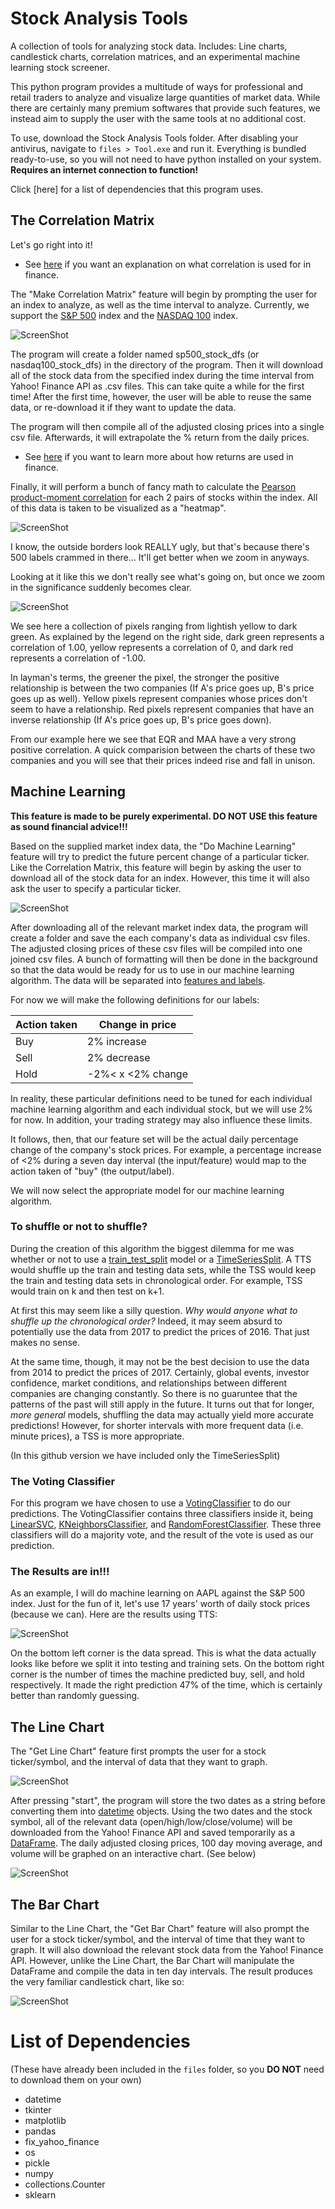 # Stock Analysis Tools
A collection of tools for analyzing stock data. Includes: Line charts, candlestick charts, correlation matrices, and an experimental machine learning stock screener.

This python program provides a multitude of ways for professional and retail traders to analyze and visualize large quantities of market data.
While there are certainly many premium softwares that provide such features, we instead aim to supply the user with the same tools at no additional cost.

To use, download the Stock Analysis Tools folder. After disabling your antivirus, navigate to `files > Tool.exe` and run it. Everything is bundled ready-to-use, so you will not need to have python installed on your system. **Requires an internet connection to function!**

Click [here] for a list of dependencies that this program uses.

## The Correlation Matrix
Let's go right into it!

* See [here](http://www.investopedia.com/terms/c/correlation.asp) if you want an explanation on what correlation is used for in finance.

The "Make Correlation Matrix" feature will begin by prompting the user for an index to analyze, as well as the time interval to analyze.
Currently, we support the [S&P 500](https://en.wikipedia.org/wiki/List_of_S%26P_500_companies) index and the [NASDAQ 100](http://www.cnbc.com/nasdaq-100/) index.

![ScreenShot](https://user-images.githubusercontent.com/29148427/28300189-aacce1ca-6b32-11e7-9341-7fe8c030811d.jpg)

The program will create a folder named sp500_stock_dfs (or nasdaq100_stock_dfs) in the directory of the program. Then it will download all of the stock
data from the specified index during the time interval from Yahoo! Finance API as .csv files. This can take quite a while for the first time! After the first time, however, the user
will be able to reuse the same data, or re-download it if they want to update the data. 

The program will then compile all of the adjusted closing prices into a single csv file. Afterwards, it will extrapolate the % return from the daily prices.
* See [here](http://www.investopedia.com/terms/r/return.asp) if you want to learn more about how returns are used in finance.

Finally, it will perform a bunch of fancy math to calculate the [Pearson product-moment correlation](http://www.investopedia.com/terms/c/correlationcoefficient.asp?lgl=rira-baseline-vertical)
for each 2 pairs of stocks within the index. All of this data is taken to be visualized as a "heatmap".

![ScreenShot](https://user-images.githubusercontent.com/29148427/28300588-5dfc2c2c-6b35-11e7-8c10-2ba6bb2dc375.jpg)

I know, the outside borders look REALLY ugly, but that's because there's 500 labels crammed in there... It'll get better when we zoom in anyways.

Looking at it like this we don't really see what's going on, but once we zoom in the significance suddenly becomes clear.

![ScreenShot](https://user-images.githubusercontent.com/29148427/28300721-416de900-6b36-11e7-8b8e-b190acc7dafe.jpg)

We see here a collection of pixels ranging from lightish yellow to dark green. As explained by the legend on the right side, dark green represents
a correlation of 1.00, yellow represents a correlation of 0, and dark red represents a correlation of -1.00.

In layman's terms, the greener the pixel, the stronger the positive relationship is between the two companies (If A's price goes up, B's price goes up as well). 
Yellow pixels represent companies whose prices don't seem to have a relationship.
Red pixels represent companies that have an inverse relationship (If A's price goes up, B's price goes down).

From our example here we see that EQR and MAA have a very strong positive correlation. A quick comparision between the charts of these two companies
and you will see that their prices indeed rise and fall in unison.



## Machine Learning
**This feature is made to be purely experimental. DO NOT USE this feature as sound financial advice!!!** 

Based on the supplied market index data, the "Do Machine Learning" feature will try to predict the future percent change of a particular ticker. Like the Correlation Matrix, this feature will begin by asking the user to download all of the stock data for an index. However, this time it will also ask the user to specify a particular ticker.

![ScreenShot](https://user-images.githubusercontent.com/29148427/28332221-dd59699e-6ba8-11e7-89c3-e87ef8a79514.jpg)

After downloading all of the relevant market index data, the program will create a folder and save the each company's data as individual csv files. The adjusted closing prices of these csv files will be compiled into one joined csv files. A bunch of formatting will then be done in the background so that the data would be ready for us to use in our machine learning algorithm. The data will be separated into [features and labels](https://stackoverflow.com/questions/40898019/what-is-the-difference-between-feature-and-label).

For now we will make the following definitions for our labels:

|Action taken| Change in price|
|------------|----------------|
|Buy         |2% increase     |
|Sell        |2% decrease     |
|Hold        |-2%< x <2% change|

In reality, these particular definitions need to be tuned for each individual machine learning algorithm and each individual stock, but we will use 2% for now. In addition, your trading strategy may also influence these limits.

It follows, then, that our feature set will be the actual daily percentage change of the company's stock prices. For example, a percentage increase of <2% during a seven day interval (the input/feature) would map to the action taken of "buy" (the output/label). 

We will now select the appropriate model for our machine learning algorithm.

### To shuffle or not to shuffle?

During the creation of this algorithm the biggest dilemma for me was whether or not to use a [train_test_split](http://scikit-learn.org/stable/modules/generated/sklearn.model_selection.train_test_split.html) model or a [TimeSeriesSplit](http://scikit-learn.org/stable/modules/generated/sklearn.model_selection.TimeSeriesSplit.html). A TTS would shuffle up the train and testing data sets, while the TSS would keep the train and testing data sets in chronological order. For example, TSS would train on k and then test on k+1. 

At first this may seem like a silly question. *Why would anyone what to shuffle up the chronological order?* Indeed, it may seem absurd to potentially use the data from 2017 to predict the prices of 2016. That just makes no sense.

At the same time, though, it may not be the best decision to use the data from 2014 to predict the prices of 2017. Certainly, global events, investor confidence, market conditions, and relationships between different companies are changing constantly. So there is no guaruntee that the patterns of the past will still apply in the future. It turns out that for longer, *more general* models, shuffling the data may actually yield more accurate predictions! However, for shorter intervals with more frequent data (i.e. minute prices), a TSS is more appropriate.

(In this github version we have included only the TimeSeriesSplit)

### The Voting Classifier

For this program we have chosen to use a [VotingClassifier](http://scikit-learn.org/stable/modules/generated/sklearn.ensemble.VotingClassifier.html) to do our predictions. The VotingClassifier contains three classifiers inside it, being [LinearSVC](http://scikit-learn.org/stable/modules/generated/sklearn.svm.LinearSVC.html), [KNeighborsClassifier](http://scikit-learn.org/stable/modules/generated/sklearn.neighbors.KNeighborsClassifier.html), and [RandomForestClassifier](http://scikit-learn.org/stable/modules/generated/sklearn.ensemble.RandomForestClassifier.html). These three classifiers will do a majority vote, and the result of the vote is used as our prediction.

### The Results are in!!!

As an example, I will do machine learning on AAPL against the S&P 500 index. Just for the fun of it, let's use 17 years' worth of daily stock prices (because we can). Here are the results using TTS:

![ScreenShot](https://user-images.githubusercontent.com/29148427/28335613-db5e1c06-6bb3-11e7-9a6b-b314d6a11542.jpg)

On the bottom left corner is the data spread. This is what the data actually looks like before we split it into testing and training sets. On the bottom right corner is the number of times the machine predicted buy, sell, and hold respectively. It made the right prediction 47% of the time, which is certainly better than randomly guessing. 



## The Line Chart
The "Get Line Chart" feature first prompts the user for a stock ticker/symbol, and the interval of data that they want to graph.

![ScreenShot](https://user-images.githubusercontent.com/29148427/28299145-482aaf8a-6b2c-11e7-8ec5-b791925b07b2.jpg)

After pressing "start", the program will store the two dates as a string before converting them into [datetime](https://docs.python.org/3/library/datetime.html) objects.
Using the two dates and the stock symbol, all of the relevant data (open/high/low/close/volume) will be downloaded from the Yahoo! Finance API and saved temporarily as a [DataFrame](https://pandas.pydata.org/pandas-docs/stable/generated/pandas.DataFrame.html).
The daily adjusted closing prices, 100 day moving average, and volume will be graphed on an interactive chart. (See below)

![ScreenShot](https://user-images.githubusercontent.com/29148427/28299473-52c39b1c-6b2e-11e7-9a8f-f35b29d18860.jpg)



## The Bar Chart
Similar to the Line Chart, the "Get Bar Chart" feature will also prompt the user for a stock ticker/symbol, and the interval of time that they want to graph.
It will also download the relevant stock data from the Yahoo! Finance API. However, unlike the Line Chart, the Bar Chart will manipulate the DataFrame
and compile the data in ten day intervals. The result produces the very familiar candlestick chart, like so:

![ScreenShot](https://user-images.githubusercontent.com/29148427/28299721-bd44534a-6b2f-11e7-983c-82338a470c76.jpg)

# List of Dependencies

(These have already been included in the `files` folder, so you **DO NOT** need to download them on your own)
* datetime
* tkinter
* matplotlib
* pandas
* fix_yahoo_finance
* os
* pickle
* numpy
* collections.Counter
* sklearn
